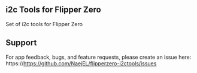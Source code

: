 ## i2c Tools for Flipper Zero

Set of i2c tools for Flipper Zero

## Support

For app feedback, bugs, and feature requests, please create an issue here: https://https://github.com/NaejEL/flipperzero-i2ctools/issues